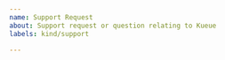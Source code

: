 ```yaml
---
name: Support Request
about: Support request or question relating to Kueue
labels: kind/support

---
```


<!--
STOP -- PLEASE READ!

GitHub is not the right place for support requests.

If you're looking for help, check the [troubleshooting guide](https://kubernetes.io/docs/tasks/debug-application-cluster/troubleshooting/)
or our [Mailing list](https://groups.google.com/forum/#!forum/kubernetes-sig-scheduling)

If the matter is security related, please disclose it privately via https://kubernetes.io/security/.
-->